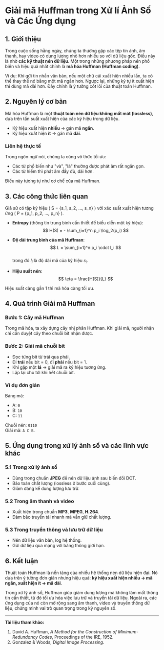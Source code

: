 # Giải mã Huffman trong Xử lí Ảnh Số và Các Ứng dụng

## 1. Giới thiệu
Trong cuộc sống hằng ngày, chúng ta thường gặp các tệp tin ảnh, âm thanh, hay video có dung lượng nhỏ hơn nhiều so với dữ liệu gốc. Điều này là nhờ **các kỹ thuật nén dữ liệu**. Một trong những phương pháp nén phổ biến và hiệu quả nhất chính là **mã hóa Huffman (Huffman coding)**.

Ví dụ: Khi gửi tin nhắn văn bản, nếu một chữ cái xuất hiện nhiều lần, ta có thể thay thế nó bằng một mã ngắn hơn. Ngược lại, những ký tự ít xuất hiện thì dùng mã dài hơn. Đây chính là ý tưởng cốt lõi của thuật toán Huffman.

## 2. Nguyên lý cơ bản
Mã hóa Huffman là một **thuật toán nén dữ liệu không mất mát (lossless)**, dựa trên tần suất xuất hiện của các ký hiệu trong dữ liệu.

- Ký hiệu xuất hiện **nhiều** → gán mã **ngắn**.  
- Ký hiệu xuất hiện **ít** → gán mã **dài**.

### Liên hệ thực tế
Trong ngôn ngữ nói, chúng ta cũng vô thức tối ưu:  
- Các từ phổ biến như "và", "là" thường được phát âm rất ngắn gọn.  
- Các từ hiếm thì phát âm đầy đủ, dài hơn.

Điều này tương tự như cơ chế của mã Huffman.

## 3. Các công thức liên quan

Giả sử có tập ký hiệu \( S = \{s_1, s_2, ..., s_n\} \) với xác suất xuất hiện tương ứng \( P = \{p_1, p_2, ..., p_n\} \).

- **Entropy** (thông tin trung bình cần thiết để biểu diễn một ký hiệu):  
  $$ H(S) = - \sum_{i=1}^n p_i \log_2(p_i) $$

- **Độ dài trung bình của mã Huffman**:  
  $$ L = \sum_{i=1}^n p_i \cdot l_i $$  
  trong đó $l_i$ là độ dài mã của ký hiệu $s_i$.

- **Hiệu suất nén**:  
  $$ \eta = \frac{H(S)}{L} $$


Hiệu suất càng gần 1 thì mã hóa càng tối ưu.

## 4. Quá trình Giải mã Huffman

### Bước 1: Cây mã Huffman
Trong mã hóa, ta xây dựng cây nhị phân Huffman. Khi giải mã, người nhận chỉ cần duyệt cây theo chuỗi bit nhận được.

### Bước 2: Giải mã chuỗi bit
- Đọc từng bit từ trái qua phải.  
- Đi **trái** nếu bit = 0, đi **phải** nếu bit = 1.  
- Khi gặp một **lá** → giải mã ra ký hiệu tương ứng.  
- Lặp lại cho tới khi hết chuỗi bit.

### Ví dụ đơn giản
Bảng mã:
- A: `0`
- B: `10`
- C: `11`

Chuỗi nén: `0110`  
Giải mã: `A C B`.

## 5. Ứng dụng trong xử lý ảnh số và các lĩnh vực khác

### 5.1 Trong xử lý ảnh số
- Dùng trong chuẩn **JPEG** để nén dữ liệu ảnh sau biến đổi DCT.  
- Bảo toàn chất lượng (lossless ở bước cuối cùng).  
- Giảm đáng kể dung lượng lưu trữ.

### 5.2 Trong âm thanh và video
- Xuất hiện trong chuẩn **MP3**, **MPEG**, **H.264**.  
- Đảm bảo truyền tải nhanh mà vẫn giữ chất lượng.

### 5.3 Trong truyền thông và lưu trữ dữ liệu
- Nén dữ liệu văn bản, log hệ thống.  
- Gửi dữ liệu qua mạng với băng thông giới hạn.

## 6. Kết luận
Thuật toán Huffman là nền tảng của nhiều hệ thống nén dữ liệu hiện đại. Nó dựa trên ý tưởng đơn giản nhưng hiệu quả: **ký hiệu xuất hiện nhiều → mã ngắn, xuất hiện ít → mã dài**.  

Trong xử lý ảnh số, Huffman giúp giảm dung lượng mà không làm mất thông tin cần thiết, từ đó tối ưu hóa việc lưu trữ và truyền tải dữ liệu. Ngoài ra, các ứng dụng của nó còn mở rộng sang âm thanh, video và truyền thông dữ liệu, chứng minh vai trò quan trọng trong kỷ nguyên số.

---

**Tài liệu tham khảo:**
1. David A. Huffman, *A Method for the Construction of Minimum-Redundancy Codes*, Proceedings of the IRE, 1952.  
2. Gonzalez & Woods, *Digital Image Processing*.  

